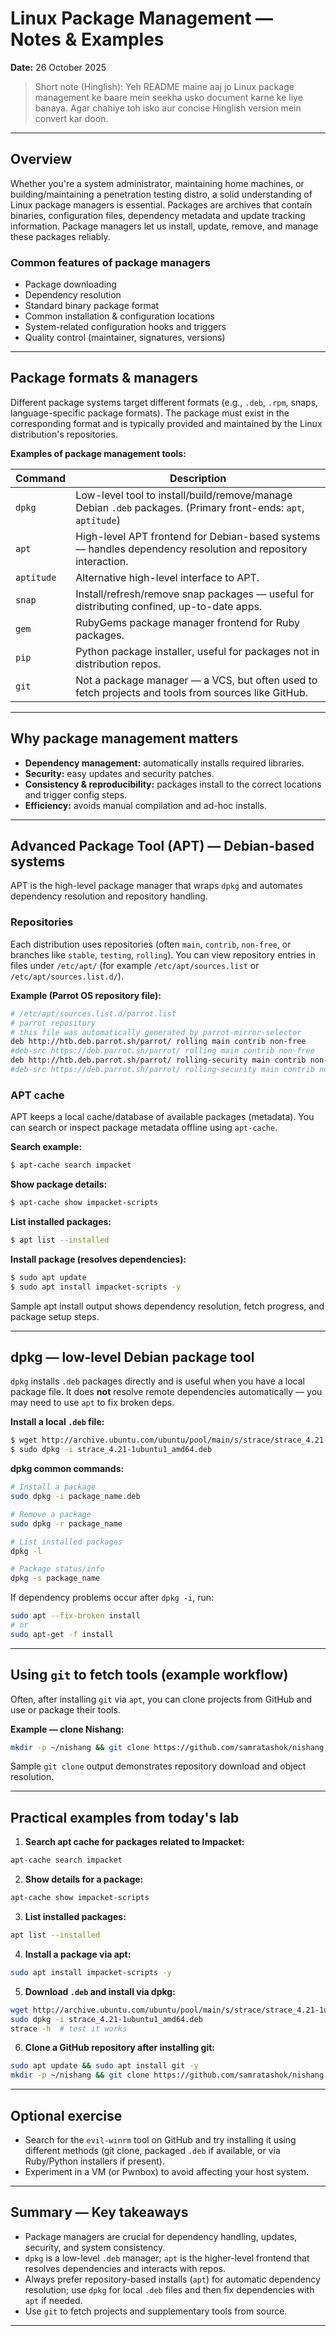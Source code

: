 # Linux Package Management — Notes & Examples

**Date:** 26 October 2025

> Short note (Hinglish):
> Yeh README maine aaj jo Linux package management ke baare mein seekha usko document karne ke liye banaya. Agar chahiye toh isko aur concise Hinglish version mein convert kar doon.

---

## Overview

Whether you're a system administrator, maintaining home machines, or building/maintaining a penetration testing distro, a solid understanding of Linux package managers is essential. Packages are archives that contain binaries, configuration files, dependency metadata and update tracking information. Package managers let us install, update, remove, and manage these packages reliably.

### Common features of package managers

* Package downloading
* Dependency resolution
* Standard binary package format
* Common installation & configuration locations
* System-related configuration hooks and triggers
* Quality control (maintainer, signatures, versions)

---

## Package formats & managers

Different package systems target different formats (e.g., `.deb`, `.rpm`, snaps, language-specific package formats). The package must exist in the corresponding format and is typically provided and maintained by the Linux distribution's repositories.

**Examples of package management tools:**

| Command    | Description                                                                                                   |
| ---------- | ------------------------------------------------------------------------------------------------------------- |
| `dpkg`     | Low-level tool to install/build/remove/manage Debian `.deb` packages. (Primary front-ends: `apt`, `aptitude`) |
| `apt`      | High-level APT frontend for Debian-based systems — handles dependency resolution and repository interaction.  |
| `aptitude` | Alternative high-level interface to APT.                                                                      |
| `snap`     | Install/refresh/remove snap packages — useful for distributing confined, up-to-date apps.                     |
| `gem`      | RubyGems package manager frontend for Ruby packages.                                                          |
| `pip`      | Python package installer, useful for packages not in distribution repos.                                      |
| `git`      | Not a package manager — a VCS, but often used to fetch projects and tools from sources like GitHub.           |

---

## Why package management matters

* **Dependency management:** automatically installs required libraries.
* **Security:** easy updates and security patches.
* **Consistency & reproducibility:** packages install to the correct locations and trigger config steps.
* **Efficiency:** avoids manual compilation and ad-hoc installs.

---

## Advanced Package Tool (APT) — Debian-based systems

APT is the high-level package manager that wraps `dpkg` and automates dependency resolution and repository handling.

### Repositories

Each distribution uses repositories (often `main`, `contrib`, `non-free`, or branches like `stable`, `testing`, `rolling`). You can view repository entries in files under `/etc/apt/` (for example `/etc/apt/sources.list` or `/etc/apt/sources.list.d/`).

**Example (Parrot OS repository file):**

```bash
# /etc/apt/sources.list.d/parrot.list
# parrot repository
# this file was automatically generated by parrot-mirror-selector
deb http://htb.deb.parrot.sh/parrot/ rolling main contrib non-free
#deb-src https://deb.parrot.sh/parrot/ rolling main contrib non-free
deb http://htb.deb.parrot.sh/parrot/ rolling-security main contrib non-free
#deb-src https://deb.parrot.sh/parrot/ rolling-security main contrib non-free
```

### APT cache

APT keeps a local cache/database of available packages (metadata). You can search or inspect package metadata offline using `apt-cache`.

**Search example:**

```bash
$ apt-cache search impacket
```

**Show package details:**

```bash
$ apt-cache show impacket-scripts
```

**List installed packages:**

```bash
$ apt list --installed
```

**Install package (resolves dependencies):**

```bash
$ sudo apt update
$ sudo apt install impacket-scripts -y
```

Sample apt install output shows dependency resolution, fetch progress, and package setup steps.

---

## dpkg — low-level Debian package tool

`dpkg` installs `.deb` packages directly and is useful when you have a local package file. It does **not** resolve remote dependencies automatically — you may need to use `apt` to fix broken deps.

**Install a local `.deb` file:**

```bash
$ wget http://archive.ubuntu.com/ubuntu/pool/main/s/strace/strace_4.21-1ubuntu1_amd64.deb
$ sudo dpkg -i strace_4.21-1ubuntu1_amd64.deb
```

**dpkg common commands:**

```bash
# Install a package
sudo dpkg -i package_name.deb

# Remove a package
sudo dpkg -r package_name

# List installed packages
dpkg -l

# Package status/info
dpkg -s package_name
```

If dependency problems occur after `dpkg -i`, run:

```bash
sudo apt --fix-broken install
# or
sudo apt-get -f install
```

---

## Using `git` to fetch tools (example workflow)

Often, after installing `git` via `apt`, you can clone projects from GitHub and use or package their tools.

**Example — clone Nishang:**

```bash
mkdir -p ~/nishang && git clone https://github.com/samratashok/nishang.git ~/nishang
```

Sample `git clone` output demonstrates repository download and object resolution.

---

## Practical examples from today's lab

1. **Search apt cache for packages related to Impacket:**

```bash
apt-cache search impacket
```

2. **Show details for a package:**

```bash
apt-cache show impacket-scripts
```

3. **List installed packages:**

```bash
apt list --installed
```

4. **Install a package via apt:**

```bash
sudo apt install impacket-scripts -y
```

5. **Download `.deb` and install via dpkg:**

```bash
wget http://archive.ubuntu.com/ubuntu/pool/main/s/strace/strace_4.21-1ubuntu1_amd64.deb
sudo dpkg -i strace_4.21-1ubuntu1_amd64.deb
strace -h  # test it works
```

6. **Clone a GitHub repository after installing git:**

```bash
sudo apt update && sudo apt install git -y
mkdir -p ~/nishang && git clone https://github.com/samratashok/nishang.git ~/nishang
```

---

## Optional exercise

* Search for the `evil-winrm` tool on GitHub and try installing it using different methods (git clone, packaged `.deb` if available, or via Ruby/Python installers if present).
* Experiment in a VM (or Pwnbox) to avoid affecting your host system.

---

## Summary — Key takeaways

* Package managers are crucial for dependency handling, updates, security, and system consistency.
* `dpkg` is a low-level `.deb` manager; `apt` is the higher-level frontend that resolves dependencies and interacts with repos.
* Always prefer repository-based installs (`apt`) for automatic dependency resolution; use `dpkg` for local `.deb` files and then fix dependencies with `apt` if needed.
* Use `git` to fetch projects and supplementary tools from source.

---
